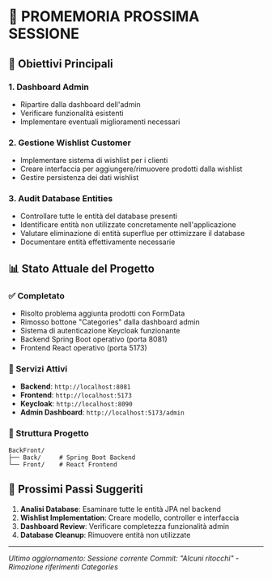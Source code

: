# 📝 PROMEMORIA PROSSIMA SESSIONE

## 🎯 Obiettivi Principali

### 1. Dashboard Admin
- Ripartire dalla dashboard dell'admin
- Verificare funzionalità esistenti
- Implementare eventuali miglioramenti necessari

### 2. Gestione Wishlist Customer
- Implementare sistema di wishlist per i clienti
- Creare interfaccia per aggiungere/rimuovere prodotti dalla wishlist
- Gestire persistenza dei dati wishlist

### 3. Audit Database Entities
- Controllare tutte le entità del database presenti
- Identificare entità non utilizzate concretamente nell'applicazione
- Valutare eliminazione di entità superflue per ottimizzare il database
- Documentare entità effettivamente necessarie

## 📊 Stato Attuale del Progetto

### ✅ Completato
- Risolto problema aggiunta prodotti con FormData
- Rimosso bottone "Categories" dalla dashboard admin
- Sistema di autenticazione Keycloak funzionante
- Backend Spring Boot operativo (porta 8081)
- Frontend React operativo (porta 5173)

### 🔧 Servizi Attivi
- **Backend**: `http://localhost:8081`
- **Frontend**: `http://localhost:5173`
- **Keycloak**: `http://localhost:8090`
- **Admin Dashboard**: `http://localhost:5173/admin`

### 📁 Struttura Progetto
```
BackFront/
├── Back/     # Spring Boot Backend
└── Front/    # React Frontend
```

## 🚀 Prossimi Passi Suggeriti

1. **Analisi Database**: Esaminare tutte le entità JPA nel backend
2. **Wishlist Implementation**: Creare modello, controller e interfaccia
3. **Dashboard Review**: Verificare completezza funzionalità admin
4. **Database Cleanup**: Rimuovere entità non utilizzate

---
*Ultimo aggiornamento: Sessione corrente*
*Commit: "Alcuni ritocchi" - Rimozione riferimenti Categories*